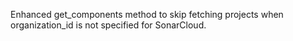 Enhanced get_components method to skip fetching projects when organization_id is not specified for SonarCloud.